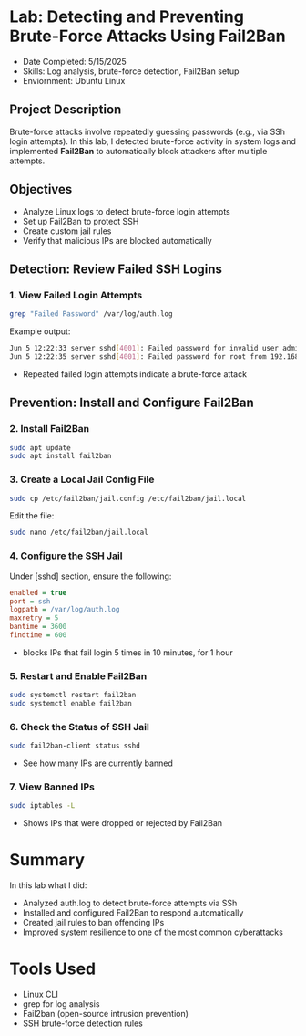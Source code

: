 # Lab: Detecting and Preventing Brute-Force Attacks Using Fail2Ban
- Date Completed: 5/15/2025
- Skills: Log analysis, brute-force detection, Fail2Ban setup
- Enviornment: Ubuntu Linux

## Project Description
Brute-force attacks involve repeatedly guessing passwords (e.g., via SSh login attempts). In this lab, I detected brute-force activity in system logs and implemented **Fail2Ban** to automatically block attackers after multiple attempts.

## Objectives 
- Analyze Linux logs to detect brute-force login attempts
- Set up Fail2Ban to protect SSH
- Create custom jail rules
- Verify that malicious IPs are blocked automatically

## Detection: Review Failed SSH Logins
### 1. View Failed Login Attempts
```bash
grep "Failed Password" /var/log/auth.log
```
Example output:
```bash
Jun 5 12:22:33 server sshd[4001]: Failed password for invalid user admin from 192.168.1.22 port 4455 ssh2
Jun 5 12:22:35 server sshd[4001]: Failed password for root from 192.168.1.22 port 4455 ssh2
```
- Repeated failed login attempts indicate a brute-force attack

## Prevention: Install and Configure Fail2Ban
### 2. Install Fail2Ban
```bash
sudo apt update
sudo apt install fail2ban
```

### 3. Create a Local Jail Config File
```bash
sudo cp /etc/fail2ban/jail.config /etc/fail2ban/jail.local
```
Edit the file:
```bash
sudo nano /etc/fail2ban/jail.local
```

### 4. Configure the SSH Jail
Under [sshd] section, ensure the following:
```ini
enabled = true
port = ssh
logpath = /var/log/auth.log
maxretry = 5
bantime = 3600
findtime = 600
```
- blocks IPs that fail login 5 times in 10 minutes, for 1 hour

### 5. Restart and Enable Fail2Ban
```bash
sudo systemctl restart fail2ban
sudo systemctl enable fail2ban
```

### 6. Check the Status of SSH Jail
```bash
sudo fail2ban-client status sshd
```
- See how many IPs are currently banned

### 7. View Banned IPs
```bash
sudo iptables -L
```
- Shows IPs that were dropped or rejected by Fail2Ban

# Summary
In this lab what I did:
- Analyzed auth.log to detect brute-force attempts via SSh
- Installed and configured Fail2Ban to respond automatically
- Created jail rules to ban offending IPs
- Improved system resilience to one of the most common cyberattacks

# Tools Used
- Linux CLI
- grep for log analysis
- Fail2ban (open-source intrusion prevention)
- SSH brute-force detection rules
